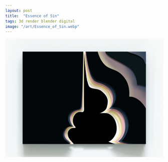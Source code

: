 ```yaml
---
layout: post
title:  "Essence of Sin"
tags: 3d render blender digital
image: "/art/Essence_of_Sin.webp"
---
```

![](/art/Essence_of_Sin.webp)